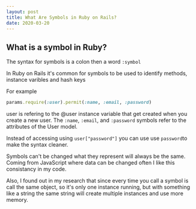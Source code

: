 ```yaml
---
layout: post
title: What Are Symbols in Ruby on Rails?
date: 2020-03-20
---
```


## What is a symbol in Ruby?

The syntax for symbols is a colon then a word `:symbol`

In Ruby on Rails it's common for symbols to be used to identify methods, instance varibles and hash keys

For example 

```ruby
params.require(:user).permit(:name, :email, :password)
```

user is refering to the @user instance variable that get created when you create a new user. The `:name`, `:email`, and `:password` symbols refer to the attributes of the User model.

Instead of accessing using `user["password"]` you can use use `password`to make the syntax cleaner.

Symbols can't be changed what they represent will always be the same. Coming from JavaScript where data can be changed often I like this consistancy in my code.

Also, I found out in my research that since every time you call a symbol is call the same object, so it's only one instance running, but with something like a string the same string will create multiple instances and use more memory. 
